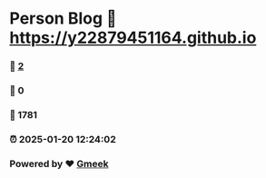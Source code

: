 # Person Blog :link: https://y22879451164.github.io 
### :page_facing_up: [2](https://y22879451164.github.io/tag.html) 
### :speech_balloon: 0 
### :hibiscus: 1781 
### :alarm_clock: 2025-01-20 12:24:02 
### Powered by :heart: [Gmeek](https://github.com/Meekdai/Gmeek)
